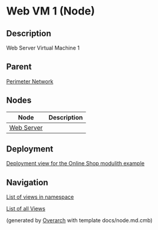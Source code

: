 
# Web VM 1 (Node)
## Description
Web Server Virtual Machine 1

## Parent
[Perimeter Network](../../../../software-development/architecture/example/modulith/perimeter-network.md)
## Nodes
| Node | Description |
|---|---|
| [Web Server](../../../../software-development/architecture/example/modulith/web-server.md)|  |


## Deployment
[Deployment view for the Online Shop modulith example](../../../../software-development/architecture/example/modulith/deployment-view.md)


## Navigation
[List of views in namespace](./views-in-namespace.md)

[List of all Views](../../../../views.md)


(generated by [Overarch](https://github.com/soulspace-org/overarch) with template docs/node.md.cmb)
